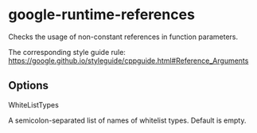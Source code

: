 google-runtime-references
=========================

Checks the usage of non-constant references in function parameters.

The corresponding style guide rule:
<https://google.github.io/styleguide/cppguide.html#Reference_Arguments>

Options
-------

WhiteListTypes

A semicolon-separated list of names of whitelist types. Default is
empty.
